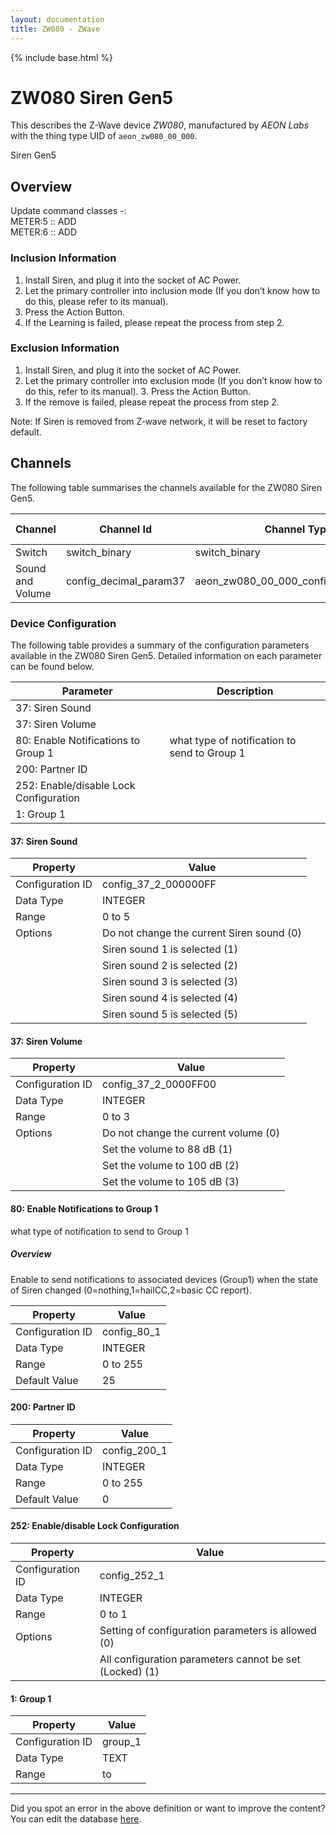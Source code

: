 ```yaml
---
layout: documentation
title: ZW080 - ZWave
---
```


{% include base.html %}

# ZW080 Siren Gen5

This describes the Z-Wave device *ZW080*, manufactured by *AEON Labs* with the thing type UID of ```aeon_zw080_00_000```. 

Siren Gen5  


## Overview 

Update command classes -:  
METER:5 :: ADD  
METER:6 :: ADD

  


### Inclusion Information 

1. Install Siren, and plug it into the socket of AC Power.  
2. Let the primary controller into inclusion mode (If you don’t know how to do this, please refer to its manual).  
3. Press the Action Button.  
4. If the Learning is failed, please repeat the process from step 2.

  


### Exclusion Information 

1. Install Siren, and plug it into the socket of AC Power.  
2. Let the primary controller into exclusion mode (If you don’t know how to do this, refer to its manual). 3. Press the Action Button.  
4. If the remove is failed, please repeat the process from step 2.

Note: If Siren is removed from Z‐wave network, it will be reset to factory default.


## Channels
The following table summarises the channels available for the ZW080 Siren Gen5.

| Channel | Channel Id | Channel Type UID | Category | Item Type |
|---------|------------|------------------|----------|-----------|
| Switch | switch_binary | switch_binary | Switch | Switch |
| Sound and Volume | config_decimal_param37 | aeon_zw080_00_000_config_decimal_param37 |  | Number |


### Device Configuration
The following table provides a summary of the configuration parameters available in the ZW080 Siren Gen5.
Detailed information on each parameter can be found below.

| Parameter   | Description |
|-------------|-------------|
| 37: Siren Sound |  |
| 37: Siren Volume |  |
| 80: Enable Notifications to Group 1 | what type of notification to send to Group 1 |
| 200: Partner ID |  |
| 252: Enable/disable Lock Configuration |  |
| 1: Group 1 |  |


#### 37: Siren Sound


| Property         | Value    |
|------------------|----------|
| Configuration ID | config_37_2_000000FF |
| Data Type        | INTEGER |
| Range | 0 to 5 || Default Value | 1 |
| Options | Do not change the current Siren sound (0) |
|  | Siren sound 1 is selected (1) |
|  | Siren sound 2 is selected (2) |
|  | Siren sound 3 is selected (3) |
|  | Siren sound 4 is selected (4) |
|  | Siren sound 5 is selected (5) |


#### 37: Siren Volume


| Property         | Value    |
|------------------|----------|
| Configuration ID | config_37_2_0000FF00 |
| Data Type        | INTEGER |
| Range | 0 to 3 || Default Value | 3 |
| Options | Do not change the current volume (0) |
|  | Set the volume to 88 dB (1) |
|  | Set the volume to 100 dB (2) |
|  | Set the volume to 105 dB (3) |


#### 80: Enable Notifications to Group 1

what type of notification to send to Group 1  


##### Overview 

Enable to send notifications to associated devices (Group1) when the state of Siren changed (0=nothing,1=hailCC,2=basic CC report).


| Property         | Value    |
|------------------|----------|
| Configuration ID | config_80_1 |
| Data Type        | INTEGER |
| Range | 0 to 255 |
| Default Value | 25 |


#### 200: Partner ID


| Property         | Value    |
|------------------|----------|
| Configuration ID | config_200_1 |
| Data Type        | INTEGER |
| Range | 0 to 255 |
| Default Value | 0 |


#### 252: Enable/disable Lock Configuration


| Property         | Value    |
|------------------|----------|
| Configuration ID | config_252_1 |
| Data Type        | INTEGER |
| Range | 0 to 1 || Default Value | 0 |
| Options | Setting of configuration parameters is allowed (0) |
|  | All configuration parameters cannot be set (Locked) (1) |


#### 1: Group 1


| Property         | Value    |
|------------------|----------|
| Configuration ID | group_1 |
| Data Type        | TEXT |
| Range |  to  |


---

Did you spot an error in the above definition or want to improve the content?
You can edit the database [here](http://www.cd-jackson.com/index.php/zwave/zwave-device-database/zwave-device-list/devicesummary/90).
